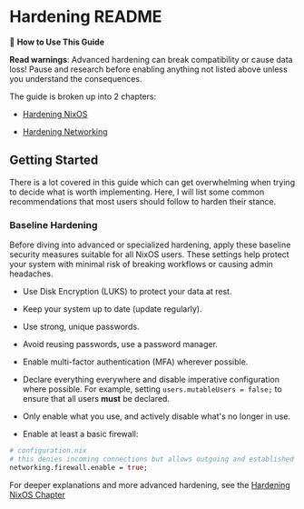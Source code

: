# Hardening README

📌 **How to Use This Guide**

**Read warnings**: Advanced hardening can break compatibility or cause data
loss! Pause and research before enabling anything not listed above unless you
understand the consequences.

The guide is broken up into 2 chapters:

- [Hardening NixOS](https://saylesss88.github.io/nix/hardening_NixOS.html)

- [Hardening Networking](https://saylesss88.github.io/nix/hardening_networking.html)

## Getting Started

There is a lot covered in this guide which can get overwhelming when trying to
decide what is worth implementing. Here, I will list some common recommendations
that most users should follow to harden their stance.

### Baseline Hardening

Before diving into advanced or specialized hardening, apply these baseline
security measures suitable for all NixOS users. These settings help protect your
system with minimal risk of breaking workflows or causing admin headaches.

- Use Disk Encryption (LUKS) to protect your data at rest.

- Keep your system up to date (update regularly).

- Use strong, unique passwords.

- Avoid reusing passwords, use a password manager.

- Enable multi-factor authentication (MFA) wherever possible.

- Declare everything everywhere and disable imperative configuration where
  possible. For example, setting `users.mutableUsers = false;` to ensure that
  all users **must** be declared.

- Only enable what you use, and actively disable what's no longer in use.

- Enable at least a basic firewall:

```nix
# configuration.nix
# this denies incoming connections but allows outgoing and established connections
networking.firewall.enable = true;
```

For deeper explanations and more advanced hardening, see the
[Hardening NixOS Chapter](https://saylesss88.github.io/nix/hardening_NixOS.html)
